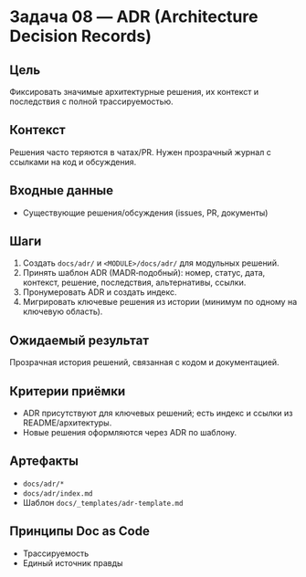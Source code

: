 # Задача 08 — ADR (Architecture Decision Records)

## Цель
Фиксировать значимые архитектурные решения, их контекст и последствия с полной трассируемостью.

## Контекст
Решения часто теряются в чатах/PR. Нужен прозрачный журнал с ссылками на код и обсуждения.

## Входные данные
- Существующие решения/обсуждения (issues, PR, документы)

## Шаги
1. Создать `docs/adr/` и `<MODULE>/docs/adr/` для модульных решений.
2. Принять шаблон ADR (MADR‑подобный): номер, статус, дата, контекст, решение, последствия, альтернативы, ссылки.
3. Пронумеровать ADR и создать индекс.
4. Мигрировать ключевые решения из истории (минимум по одному на ключевую область).

## Ожидаемый результат
Прозрачная история решений, связанная с кодом и документацией.

## Критерии приёмки
- ADR присутствуют для ключевых решений; есть индекс и ссылки из README/архитектуры.
- Новые решения оформляются через ADR по шаблону.

## Артефакты
- `docs/adr/*`
- `docs/adr/index.md`
- Шаблон `docs/_templates/adr-template.md`

## Принципы Doc as Code
- Трассируемость
- Единый источник правды
